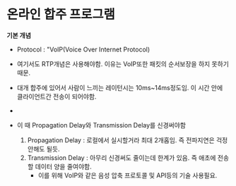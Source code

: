 # 온라인 합주 프로그램

**기본 개념**

* Protocol : "VoIP(Voice Over Internet Protocol)
* 여기서도 RTP개념은 사용해야함. 이유는 VoIP또한 패킷의 순서보장을 하지 못하기 때문.


* 대개 합주에 있어서 사람이 느끼는 레이턴시는 10ms~14ms정도임. 이 시간 안에 클라이언트간 전송이 되어야함.
* 
* 이 때 Propagation Delay와 Transmission Delay를 신경써야함
  1. Propagation Delay : 로컬에서 실시할거라 최대 2개홉임. 즉 전파지연은 걱정 안해도 될듯.
  2. Transmission Delay : 아무리 신경써도 줄이는데 한계가 있음. 즉 애초에 전송할 데이터 양을 줄여야함.
     * 이를 위해 VoIP와 같은 음성 압축 프로토콜 및 API등의 기술 사용필요.
